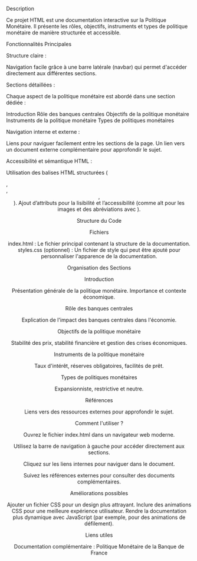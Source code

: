 Description

Ce projet HTML est une documentation interactive sur la Politique Monétaire.
Il présente les rôles, objectifs, instruments et types de politique monétaire de manière structurée et accessible.

Fonctionnalités Principales

Structure claire :

Navigation facile grâce à une barre latérale (navbar) qui permet d'accéder directement aux différentes sections.

Sections détaillées :

Chaque aspect de la politique monétaire est abordé dans une section dédiée :

Introduction
Rôle des banques centrales
Objectifs de la politique monétaire
Instruments de la politique monétaire
Types de politiques monétaires

Navigation interne et externe :

Liens pour naviguer facilement entre les sections de la page.
Un lien vers un document externe complémentaire pour approfondir le sujet.

Accessibilité et sémantique HTML :

Utilisation des balises HTML structurées (<nav>, <section>, <header>, <footer>).
Ajout d’attributs pour la lisibilité et l’accessibilité (comme alt pour les images et des abréviations avec <abbr>).

Structure du Code

Fichiers

index.html : Le fichier principal contenant la structure de la documentation.
styles.css (optionnel) : Un fichier de style qui peut être ajouté pour personnaliser l'apparence de la documentation.

Organisation des Sections

Introduction

Présentation générale de la politique monétaire.
Importance et contexte économique.

Rôle des banques centrales

Explication de l'impact des banques centrales dans l'économie.

Objectifs de la politique monétaire

Stabilité des prix, stabilité financière et gestion des crises économiques.

Instruments de la politique monétaire

Taux d'intérêt, réserves obligatoires, facilités de prêt.

Types de politiques monétaires

Expansionniste, restrictive et neutre.

Références

Liens vers des ressources externes pour approfondir le sujet.

Comment l'utiliser ?

Ouvrez le fichier index.html dans un navigateur web moderne.

Utilisez la barre de navigation à gauche pour accéder directement aux sections.

Cliquez sur les liens internes pour naviguer dans le document.

Suivez les références externes pour consulter des documents complémentaires.

Améliorations possibles

Ajouter un fichier CSS pour un design plus attrayant.
Inclure des animations CSS pour une meilleure expérience utilisateur.
Rendre la documentation plus dynamique avec JavaScript (par exemple, pour des animations de défilement).

Liens utiles

Documentation complémentaire : Politique Monétaire de la Banque de France
















